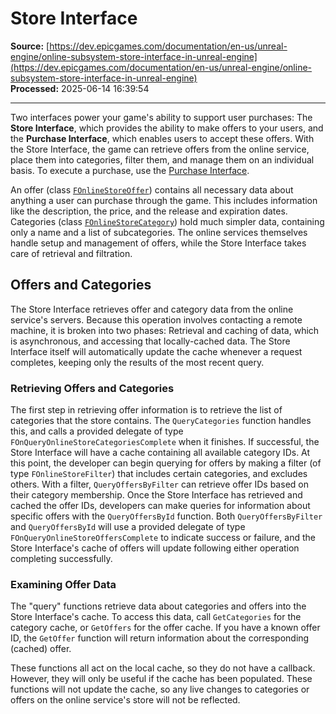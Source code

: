 # Store Interface

**Source:** [https://dev.epicgames.com/documentation/en-us/unreal-engine/online-subsystem-store-interface-in-unreal-engine](https://dev.epicgames.com/documentation/en-us/unreal-engine/online-subsystem-store-interface-in-unreal-engine)  
**Processed:** 2025-06-14 16:39:54

---

Two interfaces power your game's ability to support user purchases: The **Store Interface**, which provides the ability to make offers to your users, and the **Purchase Interface**, which enables users to accept these offers. With the Store Interface, the game can retrieve offers from the online service, place them into categories, filter them, and manage them on an individual basis. To execute a purchase, use the [Purchase Interface](/documentation/en-us/unreal-engine/online-subsystem-purchase-interface-in-unreal-engine).

An offer (class [`FOnlineStoreOffer`](/documentation/en-us/unreal-engine/API/Plugins/OnlineSubsystem/Interfaces/FOnlineStoreOffer)) contains all necessary data about anything a user can purchase through the game. This includes information like the description, the price, and the release and expiration dates. Categories (class [`FOnlineStoreCategory`](/documentation/en-us/unreal-engine/API/Plugins/OnlineSubsystem/Interfaces/FOnlineStoreCategory)) hold much simpler data, containing only a name and a list of subcategories. The online services themselves handle setup and management of offers, while the Store Interface takes care of retrieval and filtration.

## Offers and Categories

The Store Interface retrieves offer and category data from the online service's servers. Because this operation involves contacting a remote machine, it is broken into two phases: Retrieval and caching of data, which is asynchronous, and accessing that locally-cached data. The Store Interface itself will automatically update the cache whenever a request completes, keeping only the results of the most recent query.

### Retrieving Offers and Categories

The first step in retrieving offer information is to retrieve the list of categories that the store contains. The `QueryCategories` function handles this, and calls a provided delegate of type `FOnQueryOnlineStoreCategoriesComplete` when it finishes. If successful, the Store Interface will have a cache containing all available category IDs. At this point, the developer can begin querying for offers by making a filter (of type `FOnlineStoreFilter`) that includes certain categories, and excludes others. With a filter, `QueryOffersByFilter` can retrieve offer IDs based on their category membership. Once the Store Interface has retrieved and cached the offer IDs, developers can make queries for information about specific offers with the `QueryOffersById` function. Both `QueryOffersByFilter` and `QueryOffersById` will use a provided delegate of type `FOnQueryOnlineStoreOffersComplete` to indicate success or failure, and the Store Interface's cache of offers will update following either operation completing successfully.

### Examining Offer Data

The "query" functions retrieve data about categories and offers into the Store Interface's cache. To access this data, call `GetCategories` for the category cache, or `GetOffers` for the offer cache. If you have a known offer ID, the `GetOffer` function will return information about the corresponding (cached) offer.

These functions all act on the local cache, so they do not have a callback. However, they will only be useful if the cache has been populated. These functions will not update the cache, so any live changes to categories or offers on the online service's store will not be reflected.